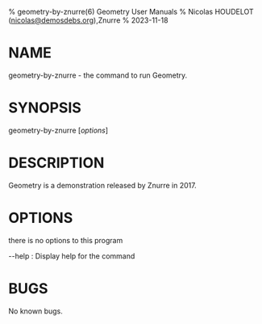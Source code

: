 % geometry-by-znurre(6) Geometry User Manuals
% Nicolas HOUDELOT (nicolas@demosdebs.org),Znurre
% 2023-11-18

# NAME
geometry-by-znurre - the command to run Geometry.

# SYNOPSIS
geometry-by-znurre [*options*]

# DESCRIPTION
Geometry is a demonstration released by Znurre in 2017.

# OPTIONS
there is no options to this program

\--help
:   Display help for the command

# BUGS
No known bugs.
